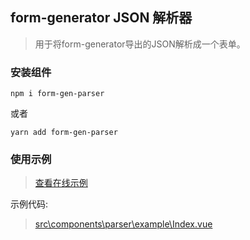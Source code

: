 ## form-generator JSON 解析器
> 用于将form-generator导出的JSON解析成一个表单。

### 安装组件
```
npm i form-gen-parser
```
或者
```
yarn add form-gen-parser
```

### 使用示例

> [查看在线示例](https://mrhj.gitee.io/form-generator/#/parser)

示例代码:
> [src\components\parser\example\Index.vue](https://github.com/JakHuang/form-generator/blob/dev/src/components/parser/example/Index.vue)
